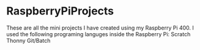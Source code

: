 # RaspberryPiProjects
These are all the mini projects I have created using my Raspberry Pi 400. I used the following programing languges inside the Raspberry Pi:
  Scratch
  Thonny
  Git/Batch
